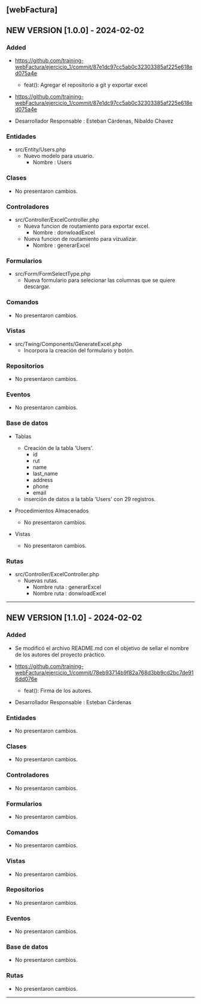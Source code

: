 ## [webFactura]


## NEW VERSION [1.0.0] - 2024-02-02
### Added
- https://github.com/training-webFactura/ejercicio_1/commit/87e1dc97cc5ab0c32303385af225e618ed075a4e
    - feat(): Agregar el repositorio a git y exportar excel

- https://github.com/training-webFactura/ejercicio_1/commit/87e1dc97cc5ab0c32303385af225e618ed075a4e

- Desarrollador Responsable : Esteban Cárdenas, Nibaldo Chavez

### Entidades
- src/Entity/Users.php 
    - Nuevo modelo para usuario.
        - Nombre : Users

### Clases
- No presentaron cambios.

### Controladores
- src/Controller/ExcelController.php 
    - Nueva funcion de routamiento para exportar excel.
        - Nombre : donwloadExcel
    - Nueva funcion de routamiento para vizualizar.
        - Nombre : generarExcel
    
### Formularios
- src/Form/FormSelectType.php 
    - Nueva formulario para selecionar las columnas que se quiere descargar.

### Comandos
- No presentaron cambios.

### Vistas
- src/Twing/Components/GenerateExcel.php
    - Incorpora la creación del formulario y botón.

### Repositorios
- No presentaron cambios.

### Eventos
- No presentaron cambios.

### Base de datos
- Tablas
    - Creación de la tabla 'Users'.
        - id
        - rut
        - name
        - last_name
        - address
        - phone
        - email
    - inserción de datos a la tabla 'Users' con 29 registros.

- Procedimientos Almacenados
    - No presentaron cambios.

 - Vistas
    - No presentaron cambios.

### Rutas
- src/Controller/ExcelController.php 
    - Nuevas rutas.
        - Nombre ruta : generarExcel
        - Nombre ruta : donwloadExcel
____________________________________________________________________________________________________________________

## NEW VERSION [1.1.0] - 2024-02-02
### Added
- Se modificó el archivo README.md con el objetivo de sellar el nombre de los autores del proyecto práctico.
- https://github.com/training-webFactura/ejercicio_1/commit/78eb93714b9f82a768d3bb9cd2bc7de916dd076e
    - feat(): Firma de los autores.

- Desarrollador Responsable : Esteban Cárdenas

### Entidades
- No presentaron cambios.

### Clases
- No presentaron cambios.

### Controladores
- No presentaron cambios.
    
### Formularios
- No presentaron cambios.

### Comandos
- No presentaron cambios.

### Vistas
- No presentaron cambios.

### Repositorios
- No presentaron cambios.

### Eventos
- No presentaron cambios.

### Base de datos
- No presentaron cambios.

### Rutas
- No presentaron cambios.

____________________________________________________________________________________________________________________
